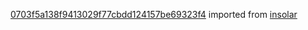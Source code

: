 [0703f5a138f9413029f77cbdd124157be69323f4](https://github.com/insolar/insolar/commit/0703f5a138f9413029f77cbdd124157be69323f4) imported from [insolar](https://github.com/insolar/insolar)
